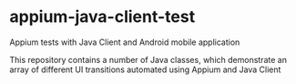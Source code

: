 # appium-java-client-test

Appium tests with Java Client and Android mobile application

This repository contains a number of Java classes, which demonstrate an array of different UI transitions automated using Appium and Java Client
